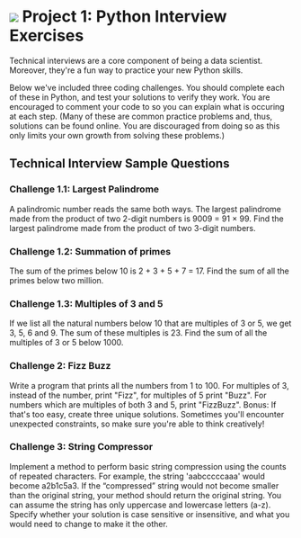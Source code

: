 # ![](https://ga-dash.s3.amazonaws.com/production/assets/logo-9f88ae6c9c3871690e33280fcf557f33.png) Project 1: Python Interview Exercises

Technical interviews are a core component of being a data scientist. Moreover, they're a fun way to practice your new Python skills.

Below we've included three coding challenges. You should complete each of these in Python, and test your solutions to verify they work. You are encouraged to comment your code to so you can explain what is occuring at each step. (Many of these are common practice problems and, thus, solutions can be found online. You are discouraged from doing so as this only limits your own growth from solving these problems.)


## Technical Interview Sample Questions

### Challenge 1.1: Largest Palindrome
A palindromic number reads the same both ways. The largest palindrome made from the product of two 2-digit numbers is 9009 = 91 × 99. Find the largest palindrome made from the product of two 3-digit numbers.

### Challenge 1.2: Summation of primes
The sum of the primes below 10 is 2 + 3 + 5 + 7 = 17. Find the sum of all the primes below two million.

### Challenge 1.3: Multiples of 3 and 5
If we list all the natural numbers below 10 that are multiples of 3 or 5, we get 3, 5, 6 and 9. The sum of these multiples is 23. Find the sum of all the multiples of 3 or 5 below 1000.

### Challenge 2: Fizz Buzz
Write a program that prints all the numbers from 1 to 100. For multiples of 3, instead of the number, print "Fizz", for multiples of 5 print "Buzz". For numbers which are multiples of both 3 and 5, print "FizzBuzz". Bonus: If that's too easy, create three unique solutions. Sometimes you'll encounter unexpected constraints, so make sure you're able to think creatively!


### Challenge 3: String Compressor
Implement a method to perform basic string compression using the counts of repeated characters. For example, the string 'aabcccccaaa' would become a2b1c5a3. If the “compressed” string would not become smaller than the original string, your method should return the original string. You can assume the string has only uppercase and lowercase letters (a-z). Specify whether your solution is case sensitive or insensitive, and what you would need to change to make it the other.
